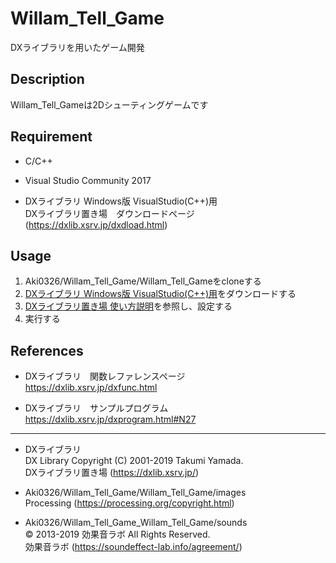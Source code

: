 # Willam_Tell_Game

DXライブラリを用いたゲーム開発

## Description
Willam_Tell_Gameは2Dシューティングゲームです

## Requirement
- C/C++

- Visual Studio Community 2017

- DXライブラリ Windows版 VisualStudio(C++)用  
 DXライブラリ置き場　ダウンロードページ (https://dxlib.xsrv.jp/dxdload.html)

## Usage
1. Aki0326/Willam_Tell_Game/Willam_Tell_Gameをcloneする  
2. [DXライブラリ Windows版 VisualStudio(C++)用](https://dxlib.xsrv.jp/dxdload.html)をダウンロードする  
3. [DXライブラリ置き場 使い方説明](https://dxlib.xsrv.jp/use/dxuse_vscom2017.html)を参照し、設定する  
4. 実行する

## References
- DXライブラリ　関数レファレンスページ  
https://dxlib.xsrv.jp/dxfunc.html

- DXライブラリ　サンプルプログラム  
https://dxlib.xsrv.jp/dxprogram.html#N27

----
- DXライブラリ  
DX Library Copyright (C) 2001-2019 Takumi Yamada.  
DXライブラリ置き場 (https://dxlib.xsrv.jp/)

- Aki0326/Willam_Tell_Game/Willam_Tell_Game/images  
Processing (https://processing.org/copyright.html)  

- Aki0326/Willam_Tell_Game_Willam_Tell_Game/sounds  
© 2013-2019 効果音ラボ All Rights Reserved.  
効果音ラボ (https://soundeffect-lab.info/agreement/)  

